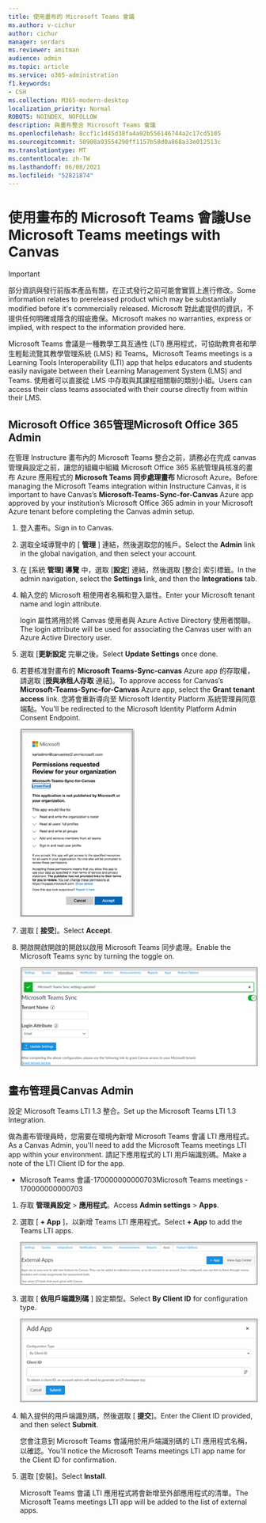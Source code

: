 ```yaml
---
title: 使用畫布的 Microsoft Teams 會議
ms.author: v-cichur
author: cichur
manager: serdars
ms.reviewer: amitman
audience: admin
ms.topic: article
ms.service: o365-administration
f1.keywords:
- CSH
ms.collection: M365-modern-desktop
localization_priority: Normal
ROBOTS: NOINDEX, NOFOLLOW
description: 與畫布整合 Microsoft Teams 會議
ms.openlocfilehash: 8ccf1c1d45d38fa4a92b556146744a2c17cd5105
ms.sourcegitcommit: 50908a93554290ff1157b58d0a868a33e012513c
ms.translationtype: MT
ms.contentlocale: zh-TW
ms.lasthandoff: 06/08/2021
ms.locfileid: "52821874"
---
```

# <a name="use-microsoft-teams-meetings-with-canvas"></a><span data-ttu-id="14a25-103">使用畫布的 Microsoft Teams 會議</span><span class="sxs-lookup"><span data-stu-id="14a25-103">Use Microsoft Teams meetings with Canvas</span></span>

> [!IMPORTANT]
> <span data-ttu-id="14a25-104">部分資訊與發行前版本產品有關，在正式發行之前可能會實質上進行修改。</span><span class="sxs-lookup"><span data-stu-id="14a25-104">Some information relates to prereleased product which may be substantially modified before it's commercially released.</span></span> <span data-ttu-id="14a25-105">Microsoft 對此處提供的資訊，不提供任何明確或隱含的瑕疵擔保。</span><span class="sxs-lookup"><span data-stu-id="14a25-105">Microsoft makes no warranties, express or implied, with respect to the information provided here.</span></span>

<span data-ttu-id="14a25-106">Microsoft Teams 會議是一種教學工具互通性 (LTI) 應用程式，可協助教育者和學生輕鬆流覽其教學管理系統 (LMS) 和 Teams。</span><span class="sxs-lookup"><span data-stu-id="14a25-106">Microsoft Teams meetings is a Learning Tools Interoperability (LTI) app that helps educators and students easily navigate between their Learning Management System (LMS) and Teams.</span></span> <span data-ttu-id="14a25-107">使用者可以直接從 LMS 中存取與其課程相關聯的類別小組。</span><span class="sxs-lookup"><span data-stu-id="14a25-107">Users can access their class teams associated with their course directly from within their LMS.</span></span>

## <a name="microsoft-office-365-admin"></a><span data-ttu-id="14a25-108">Microsoft Office 365管理</span><span class="sxs-lookup"><span data-stu-id="14a25-108">Microsoft Office 365 Admin</span></span>

<span data-ttu-id="14a25-109">在管理 Instructure 畫布內的 Microsoft Teams 整合之前，請務必在完成 canvas 管理員設定之前，讓您的組織中組織 Microsoft Office 365 系統管理員核准的畫布 Azure 應用程式的 **Microsoft Teams 同步處理畫布** Microsoft Azure。</span><span class="sxs-lookup"><span data-stu-id="14a25-109">Before managing the Microsoft Teams integration within Instructure Canvas, it is important to have Canvas’s **Microsoft-Teams-Sync-for-Canvas** Azure app approved by your institution’s Microsoft Office 365 admin in your Microsoft Azure tenant before completing the Canvas admin setup.</span></span>

1. <span data-ttu-id="14a25-110">登入畫布。</span><span class="sxs-lookup"><span data-stu-id="14a25-110">Sign in to Canvas.</span></span>
 
2. <span data-ttu-id="14a25-111">選取全域導覽中的 [ **管理** ] 連結，然後選取您的帳戶。</span><span class="sxs-lookup"><span data-stu-id="14a25-111">Select the **Admin** link in the global navigation, and then select your account.</span></span>

3. <span data-ttu-id="14a25-112">在 [系統 **管理] 導覽** 中，選取 [**設定**] 連結，然後選取 [整合] 索引標籤。</span><span class="sxs-lookup"><span data-stu-id="14a25-112">In the admin navigation, select the **Settings** link, and then the **Integrations** tab.</span></span> 

4. <span data-ttu-id="14a25-113">輸入您的 Microsoft 租使用者名稱和登入屬性。</span><span class="sxs-lookup"><span data-stu-id="14a25-113">Enter your Microsoft tenant name and login attribute.</span></span> 

   <span data-ttu-id="14a25-114">login 屬性將用於將 Canvas 使用者與 Azure Active Directory 使用者關聯。</span><span class="sxs-lookup"><span data-stu-id="14a25-114">The login attribute will be used for associating the Canvas user with an Azure Active Directory user.</span></span> 

5. <span data-ttu-id="14a25-115">選取 [**更新設定** 完畢之後。</span><span class="sxs-lookup"><span data-stu-id="14a25-115">Select **Update Settings** once done.</span></span>

6. <span data-ttu-id="14a25-116">若要核准對畫布的 **Microsoft Teams-Sync-canvas** Azure app 的存取權，請選取 [**授與承租人存取** 連結]。</span><span class="sxs-lookup"><span data-stu-id="14a25-116">To approve access for Canvas’s **Microsoft-Teams-Sync-for-Canvas** Azure app, select the **Grant tenant access** link.</span></span> <span data-ttu-id="14a25-117">您將會重新導向至 Microsoft Identity Platform 系統管理員同意端點。</span><span class="sxs-lookup"><span data-stu-id="14a25-117">You'll be redirected to the Microsoft Identity Platform Admin Consent Endpoint.</span></span>

   ![許可權](media/permissions.png)

7. <span data-ttu-id="14a25-119">選取 [ **接受**]。</span><span class="sxs-lookup"><span data-stu-id="14a25-119">Select **Accept**.</span></span>
 
8. <span data-ttu-id="14a25-120">開啟開啟開啟的開啟以啟用 Microsoft Teams 同步處理。</span><span class="sxs-lookup"><span data-stu-id="14a25-120">Enable the Microsoft Teams sync by turning the toggle on.</span></span>

   ![團隊-同步處理](media/teams-sync.png)

## <a name="canvas-admin"></a><span data-ttu-id="14a25-122">畫布管理員</span><span class="sxs-lookup"><span data-stu-id="14a25-122">Canvas Admin</span></span>

<span data-ttu-id="14a25-123">設定 Microsoft Teams LTI 1.3 整合。</span><span class="sxs-lookup"><span data-stu-id="14a25-123">Set up the Microsoft Teams LTI 1.3 Integration.</span></span>

<span data-ttu-id="14a25-124">做為畫布管理員時，您需要在環境內新增 Microsoft Teams 會議 LTI 應用程式。</span><span class="sxs-lookup"><span data-stu-id="14a25-124">As a Canvas Admin, you'll need to add the Microsoft Teams meetings LTI app within your environment.</span></span> <span data-ttu-id="14a25-125">請記下應用程式的 LTI 用戶端識別碼。</span><span class="sxs-lookup"><span data-stu-id="14a25-125">Make a note of the LTI Client ID for the app.</span></span>

 - <span data-ttu-id="14a25-126">Microsoft Teams 會議-170000000000703</span><span class="sxs-lookup"><span data-stu-id="14a25-126">Microsoft Teams meetings - 170000000000703</span></span>

1. <span data-ttu-id="14a25-127">存取 **管理員設定**  >  **應用程式**。</span><span class="sxs-lookup"><span data-stu-id="14a25-127">Access **Admin settings** > **Apps**.</span></span>

2. <span data-ttu-id="14a25-128">選取 [ **+ App** ]，以新增 Teams LTI 應用程式。</span><span class="sxs-lookup"><span data-stu-id="14a25-128">Select **+ App** to add the Teams LTI apps.</span></span> 
 
   ![外部應用程式](media/external-apps.png)

3. <span data-ttu-id="14a25-130">選取 [ **依用戶端識別碼** ] 設定類型。</span><span class="sxs-lookup"><span data-stu-id="14a25-130">Select **By Client ID** for configuration type.</span></span>

   ![新增應用程式](media/add-app.png)

4. <span data-ttu-id="14a25-132">輸入提供的用戶端識別碼，然後選取 [ **提交**]。</span><span class="sxs-lookup"><span data-stu-id="14a25-132">Enter the Client ID provided, and then select **Submit**.</span></span>
   
   <span data-ttu-id="14a25-133">您會注意到 Microsoft Teams 會議用於用戶端識別碼的 LTI 應用程式名稱，以確認。</span><span class="sxs-lookup"><span data-stu-id="14a25-133">You'll notice the Microsoft Teams meetings LTI app name for the Client ID for confirmation.</span></span> 

5. <span data-ttu-id="14a25-134">選取 [安裝]。</span><span class="sxs-lookup"><span data-stu-id="14a25-134">Select **Install**.</span></span>

   <span data-ttu-id="14a25-135">Microsoft Teams 會議 LTI 應用程式將會新增至外部應用程式的清單。</span><span class="sxs-lookup"><span data-stu-id="14a25-135">The Microsoft Teams meetings LTI app will be added to the list of external apps.</span></span>
